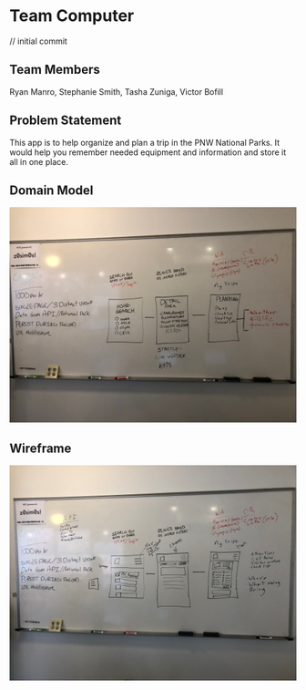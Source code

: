 # Team Computer

// initial commit

## Team Members
Ryan Manro, Stephanie Smith, Tasha Zuniga, Victor Bofill

## Problem Statement
This app is to help organize and plan a trip in the PNW National Parks. It would help you remember needed equipment and information and store it all in one place. 

## Domain Model
![img1](https://github.com/rat-genes/meta/blob/master/domainmodel.jpg)

## Wireframe
![img2](https://github.com/rat-genes/meta/blob/master/wireframe.jpg)
